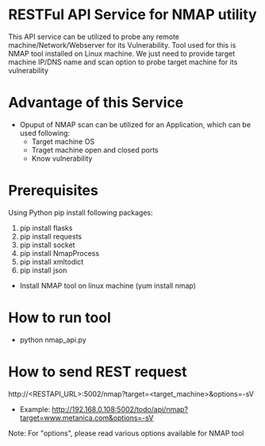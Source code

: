 RESTFul API Service for NMAP utility
====================================

This API service can be utilized to probe any remote machine/Network/Webserver for its Vulnerability.
Tool used for this is NMAP tool installed on Linux machine.
We just need to provide target machine IP/DNS name and scan option to probe target machine for its vulnerability


Advantage of this Service
============================
- Opuput of NMAP scan can be utilized for an Application, which can be used following:
	- Target machine OS
	- Traget machine open and closed ports
	- Know vulnerability

Prerequisites
================
Using Python pip install following packages:
1. pip install flasks
2. pip install requests
3. pip install socket
4. pip install NmapProcess
5. pip install xmltodict
6. pip install json

- Install NMAP tool on linux machine (yum install nmap)

How to run tool
=================
- python nmap_api.py


How to send REST request
=========================
http://<RESTAPI_URL>:5002/nmap?target=<target_machine>&options=-sV
- Example: http://192.168.0.108:5002/todo/api/nmap?target=www.metanica.com&options=-sV

Note: For "options", please read various options available for NMAP tool
